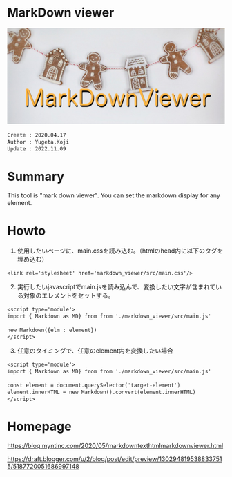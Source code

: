 MarkDown viewer
===

![title-banner](docs/markdown_viewer.jpg)

```
Create : 2020.04.17
Author : Yugeta.Koji
Update : 2022.11.09
```

# Summary
This tool is "mark down viewer".
You can set the markdown display for any element.

# Howto

1. 使用したいページに、main.cssを読み込む。（htmlのhead内に以下のタグを埋め込む）
```
<link rel='stylesheet' href='markdown_viewer/src/main.css'/>
```

2. 実行したいjavascriptでmain.jsを読み込んで、変換したい文字が含まれている対象のエレメントをセットする。
```
<script type='module'>
import { Markdown as MD} from from './markdown_viewer/src/main.js'

new Markdown({elm : element})
</script>
```

3. 任意のタイミングで、任意のelement内を変換したい場合
```
<script type='module'>
import { Markdown as MD} from from './markdown_viewer/src/main.js'

const element = document.querySelector('target-element')
element.innerHTML = new Markdown().convert(element.innerHTML)
</script>
```

# Homepage
https://blog.myntinc.com/2020/05/markdowntexthtmlmarkdownviewer.html

https://draft.blogger.com/u/2/blog/post/edit/preview/1302948195388337515/5187720051686997148

